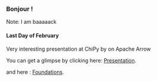 ### Bonjour !

Note: I am baaaaack

#### Last Day of February

Very interesting presentation at ChiPy by on Apache Arrow

<p>You can get a glimpse by clicking here:   <a href="https://slides.com/slushy/quick-apache-arrow#/">Presentation</a>.</p>

<p>and here : <a href="http://arrow.apache.org/blog/2019/02/05/python-string-memory-0.12/">Foundations</a>.</p>

